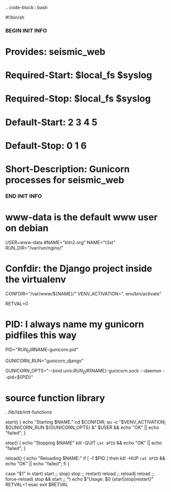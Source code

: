 <!--
.. title: Init script per gunicorn e django
.. slug: init-script-per-gunicorn-e-django
.. date: 2011-06-19 00:00:00
.. tags: 
.. category: 
.. link: 
.. description: 
.. type: text
-->

.. code-block:: bash

 #!/bin/sh

 ### BEGIN INIT INFO
 # Provides:       seismic_web
 # Required-Start: $local_fs $syslog
 # Required-Stop:  $local_fs $syslog
 # Default-Start:  2 3 4 5
 # Default-Stop:   0 1 6
 # Short-Description: Gunicorn processes for seismic_web
 ### END INIT INFO

 # www-data is the default www user on debian
 USER=www-data
 #NAME="ktln2.org"
 NAME="t3st"
 RUN_DIR="/var/run/nginx/"
 # Confdir: the Django project inside the virtualenv
 CONFDIR="/var/www/${NAME}/"
 VENV_ACTIVATION=". env/bin/activate"

 RETVAL=0

 # PID: I always name my gunicorn pidfiles this way
 PID="${RUN_DIR}$NAME-gunicorn.pid"

 GUNICORN_RUN="gunicorn_django"

 GUNICORN_OPTS="--bind unix:${RUN_DIR}${NAME}-gunicorn.sock --daemon --pid=${PID}"
 # source function library
 . /lib/lsb/init-functions


 start()
 {
    echo "Starting $NAME."
    cd $CONFDIR;
    su -c "$VENV_ACTIVATION; $GUNICORN_RUN ${GUNICORN_OPTS} &" $USER && echo "OK" || echo "failed";
 }

 stop()
 {
    echo "Stopping $NAME"
    kill -QUIT `cat $PID` && echo "OK" || echo "failed";
 }

 reload()
 {
    echo "Reloading $NAME:"
    if [ -f $PID ]
    then kill -HUP `cat $PID` && echo "OK" || echo "failed";
    fi
 }

 case "$1" in
    start)
        start
        ;;
    stop)
        stop
        ;;
    restart)
        reload
        ;;
    reload)
        reload
        ;;
    force-reload)
        stop && start
        ;;
    *)
        echo $"Usage: $0 {start|stop|restart}"
        RETVAL=1
 esac
 exit $RETVAL